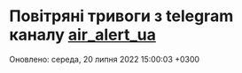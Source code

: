 # Повітряні тривоги з telegram каналу [air_alert_ua](https://t.me/air_alert_ua)

Оновлено:
середа, 20 липня 2022 15:00:03 +0300
